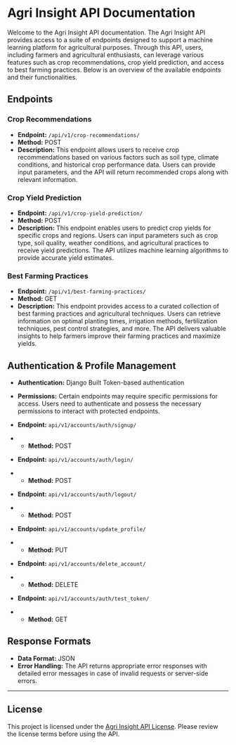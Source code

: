 # Agri Insight API Documentation

Welcome to the Agri Insight API documentation. The Agri Insight API provides access to a suite of endpoints designed to support a machine learning platform for agricultural purposes. Through this API, users, including farmers and agricultural enthusiasts, can leverage various features such as crop recommendations, crop yield prediction, and access to best farming practices. Below is an overview of the available endpoints and their functionalities.

## Endpoints

### Crop Recommendations

- **Endpoint:** `/api/v1/crop-recommendations/`
- **Method:** POST
- **Description:** This endpoint allows users to receive crop recommendations based on various factors such as soil type, climate conditions, and historical crop performance data. Users can provide input parameters, and the API will return recommended crops along with relevant information.

### Crop Yield Prediction

- **Endpoint:** `/api/v1/crop-yield-prediction/`
- **Method:** POST
- **Description:** This endpoint enables users to predict crop yields for specific crops and regions. Users can input parameters such as crop type, soil quality, weather conditions, and agricultural practices to receive yield predictions. The API utilizes machine learning algorithms to provide accurate yield estimates.

### Best Farming Practices

- **Endpoint:** `/api/v1/best-farming-practices/`
- **Method:** GET
- **Description:** This endpoint provides access to a curated collection of best farming practices and agricultural techniques. Users can retrieve information on optimal planting times, irrigation methods, fertilization techniques, pest control strategies, and more. The API delivers valuable insights to help farmers improve their farming practices and maximize yields.

## Authentication & Profile Management

- **Authentication:** Django Built Token-based authentication 
- **Permissions:** Certain endpoints may require specific permissions for access. Users need to authenticate and possess the necessary permissions to interact with protected endpoints.

- **Endpoint:** `api/v1/accounts/auth/signup/`
- - **Method:** POST

- **Endpoint:** `api/v1/accounts/auth/login/`
- - **Method:** POST

- **Endpoint:** `api/v1/accounts/auth/logout/`
- - **Method:** POST

- **Endpoint:** `api/v1/accounts/update_profile/`
- - **Method:** PUT
    
- **Endpoint:** `api/v1/accounts/delete_account/`
- - **Method:** DELETE
    
- **Endpoint:** `api/v1/accounts/auth/test_token/`
- - **Method:** GET

## Response Formats

- **Data Format:** JSON
- **Error Handling:** The API returns appropriate error responses with detailed error messages in case of invalid requests or server-side errors.

---
## License

This project is licensed under the [Agri Insight API License](LICENSE.md). Please review the license terms before using the API.
